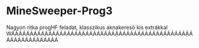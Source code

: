 # MineSweeper-Prog3
Nagyon ritka progHF feladat, klasszikus aknakereső kis extrákkal
WÁÁÁÁÁÁÁÁÁÁÁÁÁÁÁÁÁÁÁÁÁÁÁÁÁÁÁÁÁÁÁÁÁÁÁÁÁÁÁÁÁÁÁÁÁÁÁÁÁÁÁÁÁÁÁÁÁÁÁÁÁÁÁ
